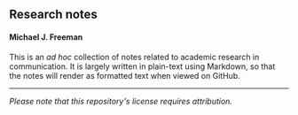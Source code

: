 ## Research notes
#### Michael J. Freeman

This is an *ad hoc* collection of notes related to academic research in communication.  It is largely 
written in plain-text using Markdown, so that the notes will render as formatted text when viewed on
GitHub.

----

*Please note that this repository's license requires attribution.*
